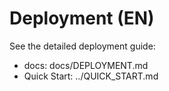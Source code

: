 # Deployment (EN)

See the detailed deployment guide:
- docs: docs/DEPLOYMENT.md
- Quick Start: ../QUICK_START.md
